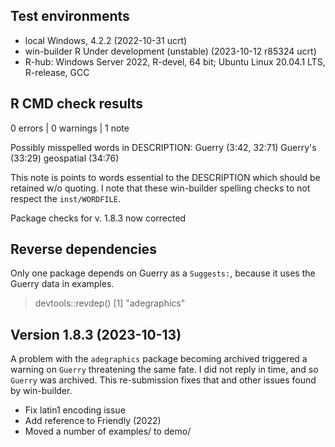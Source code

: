 ## Test environments
* local Windows, 4.2.2 (2022-10-31 ucrt)
* win-builder R Under development (unstable) (2023-10-12 r85324 ucrt)
* R-hub: Windows Server 2022, R-devel, 64 bit; Ubuntu Linux 20.04.1 LTS, R-release, GCC

## R CMD check results

0 errors | 0 warnings | 1 note

Possibly misspelled words in DESCRIPTION:
  Guerry (3:42, 32:71)
  Guerry's (33:29)
  geospatial (34:76)

This note is points to words essential to the DESCRIPTION which should be retained w/o quoting.
I note that these win-builder spelling checks to not respect the `inst/WORDFILE`.

Package checks for v. 1.8.3 now corrected

## Reverse dependencies

Only one package depends on Guerry as a `Suggests:`, because it uses the Guerry data in examples.

> devtools::revdep()
[1] "adegraphics"


## Version 1.8.3 (2023-10-13)

A problem with the `adegraphics` package becoming archived triggered a warning on `Guerry`
threatening the same fate. I did not reply in time, and so `Guerry` was archived.
This re-submission fixes that and other issues found by win-builder.

* Fix latin1 encoding issue
* Add reference to Friendly (2022)
* Moved a number of examples/ to demo/

